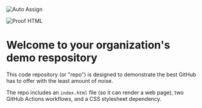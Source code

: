 ![Auto Assign](https://github.com/RefaTearata/demo-repository/actions/workflows/auto-assign.yml/badge.svg)

![Proof HTML](https://github.com/RefaTearata/demo-repository/actions/workflows/proof-html.yml/badge.svg)

# Welcome to your organization's demo respository
This code repository (or "repo") is designed to demonstrate the best GitHub has to offer with the least amount of noise.

The repo includes an `index.html` file (so it can render a web page), two GitHub Actions workflows, and a CSS stylesheet dependency.
